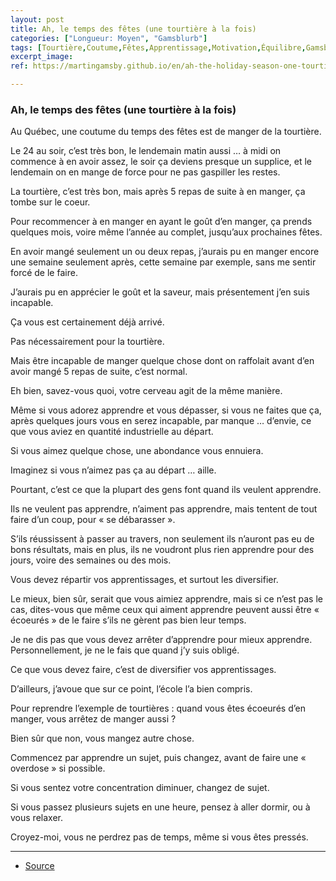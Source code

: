 ```yaml
---
layout: post
title: Ah, le temps des fêtes (une tourtière à la fois)
categories: ["Longueur: Moyen", "Gamsblurb"]
tags: [Tourtière,Coutume,Fêtes,Apprentissage,Motivation,Équilibre,Gamsblurb]
excerpt_image: 
ref: https://martingamsby.github.io/en/ah-the-holiday-season-one-tourtiere-at-a-time

---
```


### **Ah, le temps des fêtes (une tourtière à la fois)**

Au Québec, une coutume du temps des fêtes est de manger de la tourtière.

Le 24 au soir, c’est très bon, le lendemain matin aussi … à midi on commence à en avoir assez, le soir ça deviens presque un supplice, et le lendemain on en mange de force pour ne pas gaspiller les restes.

La tourtière, c’est très bon, mais après 5 repas de suite à en manger, ça tombe sur le coeur.

Pour recommencer à en manger en ayant le goût d’en manger, ça prends quelques mois, voire même l’année au complet, jusqu’aux prochaines fêtes.

En avoir mangé seulement un ou deux repas, j’aurais pu en manger encore une semaine seulement après, cette semaine par exemple, sans me sentir forcé de le faire.

J’aurais pu en apprécier le goût et la saveur, mais présentement j’en suis incapable.

Ça vous est certainement déjà arrivé.

Pas nécessairement pour la tourtière.

Mais être incapable de manger quelque chose dont on raffolait avant d’en avoir mangé 5 repas de suite, c’est normal.

Eh bien, savez-vous quoi, votre cerveau agit de la même manière.

Même si vous adorez apprendre et vous dépasser, si vous ne faites que ça, après quelques jours vous en serez incapable, par manque … d’envie, ce que vous aviez en quantité industrielle au départ.

Si vous aimez quelque chose, une abondance vous ennuiera.

Imaginez si vous n’aimez pas ça au départ … aille.

Pourtant, c’est ce que la plupart des gens font quand ils veulent apprendre.

Ils ne veulent pas apprendre, n’aiment pas apprendre, mais tentent de tout faire d’un coup, pour « se débarasser ».

S’ils réussissent à passer au travers, non seulement ils n’auront pas eu de bons résultats, mais en plus, ils ne voudront plus rien apprendre pour des jours, voire des semaines ou des mois.

Vous devez répartir vos apprentissages, et surtout les diversifier.

Le mieux, bien sûr, serait que vous aimiez apprendre, mais si ce n’est pas le cas, dites-vous que même ceux qui aiment apprendre peuvent aussi être « écoeurés » de le faire s’ils ne gèrent pas bien leur temps.

Je ne dis pas que vous devez arrêter d’apprendre pour mieux apprendre. Personnellement, je ne le fais que quand j’y suis obligé.

Ce que vous devez faire, c’est de diversifier vos apprentissages.

D’ailleurs, j’avoue que sur ce point, l’école l’a bien compris.

Pour reprendre l’exemple de tourtières : quand vous êtes écoeurés d’en manger, vous arrêtez de manger aussi ?

Bien sûr que non, vous mangez autre chose.

Commencez par apprendre un sujet, puis changez, avant de faire une « overdose » si possible.

Si vous sentez votre concentration diminuer, changez de sujet.

Si vous passez plusieurs sujets en une heure, pensez à aller dormir, ou à vous relaxer.

Croyez-moi, vous ne perdrez pas de temps, même si vous êtes pressés.

---

- [Source](https://blog.comment-apprendre.com/ah-le-temps-des-fetes/)

